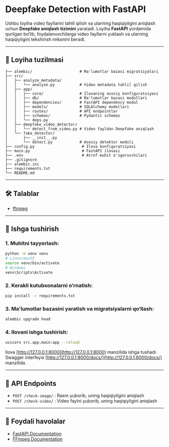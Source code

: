 # Deepfake Detection with FastAPI

Ushbu loyiha video fayllarini tahlil qilish va ularning haqiqiyligini aniqlash uchun **Deepfake aniqlash tizimini** yaratadi. Loyiha **FastAPI** yordamida qurilgan bo‘lib, foydalanuvchilarga video fayllarni yuklash va ularning haqiqiyligini tekshirish imkonini beradi.

---

## 📁 Loyiha tuzilmasi

```
├── alembic/                     # Ma'lumotlar bazasi migratsiyalari
├── src/
│   ├── analyze_metadata/
│   │   └── analyze.py           # Video metadata tahlil qilish
│   ├── app/
│   │   ├── core/                # Ilovaning asosiy konfiguratsiyasi
│   │   ├── db/                  # Ma'lumotlar bazasi modullari
│   │   ├── dependencies/        # FastAPI dependency modul
│   │   ├── models/              # SQLAlchemy modellari
│   │   ├── routes/              # API endpointlar
│   │   ├── schemas/             # Pydantic schemas
│   │   └── deps.py
│   ├── deepfake_video_detector/
│   │   └── detect_from_video.py # Video fayldan Deepfake aniqlash
│   └── fake_detector/
│       ├── __init__.py
│       └── detect.py            # Asosiy detektor moduli
├── config.py                     # Ilova konfiguratsiyasi
├── main.py                       # FastAPI ilovasi
├── .env                          # Atrof-muhit o'zgaruvchilari
├── .gitignore
├── alembic.ini
├── requirements.txt
└── README.md
```

---

## 🛠️ Talablar

- [ffmpeg](https://ffmpeg.org/download.html)

---

## 🚀 Ishga tushirish

### 1. Muhitni tayyorlash:

```bash
python -m venv venv
# Linux/macOS
source venv/bin/activate
# Windows
venv\Scripts\Activate
```

### 2. Kerakli kutubxonalarni o‘rnatish:

```bash
pip install -r requirements.txt
```

### 3. Ma'lumotlar bazasini yaratish va migratsiyalarni qo‘llash:

```bash
alembic upgrade head
```

### 4. Ilovani ishga tushirish:

```bash
uvicorn src.app.main:app --reload
```

Ilova [http://127.0.0.1:8000](http://127.0.0.1:8000) manzilida ishga tushadi.  
Swagger interfeysi [http://127.0.0.1:8000/docs/](http://127.0.0.1:8000/docs/) manzilida.

---

## 📄 API Endpoints

- `POST /check-image/` : Rasm yuborib, uning haqiqiyligini aniqlash  
- `POST /check-video/` : Video faylni yuborib, uning haqiqiyligini aniqlash

---

## 🔗 Foydali havolalar

- [FastAPI Documentation](https://fastapi.tiangolo.com/)  
- [FFmpeg Documentation](https://ffmpeg.org/documentation.html)
